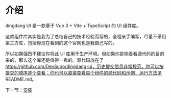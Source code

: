 
# 介绍

dingdang UI 是一款基于 Vue 3 + Vite + TypeScript 的 UI 组件库。

这款组件库其实是我为了总结自己的技术经验而写的，全程亲手编写，尽量不采用第三方库，包括你现在看到的这个官网也是我自己写的。

所以如果强烈不建议你将此 UI 库用于生产环境。但如果你是抱着看源代码的目的来的，那么这个库还是值得一看的。源代码放在了 https://github.com/DevSuno/dingdang-ui，历史提交信息非常规范，你可以按提交的顺序逐个查看；你也可以直接查看每个组件的源代码和示例，运行方法见 README.md。

下一节：[安装](#/doc/install)